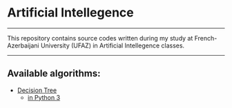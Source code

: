# Artificial Intellegence
---
This repository contains source codes written during my study at French-Azerbaijani University (UFAZ) in Artificial Intellegence classes.

---
## Available algorithms:
* [Decision Tree](./decision_tree/)
    * [in Python 3](./decision_tree/python/)